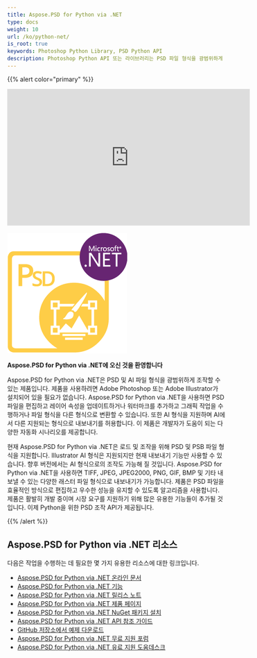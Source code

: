 ```yaml
---
title: Aspose.PSD for Python via .NET
type: docs
weight: 10
url: /ko/python-net/
is_root: true
keywords: Photoshop Python Library, PSD Python API
description: Photoshop Python API 또는 라이브러리는 PSD 파일 형식을 광범위하게 조작할 수 있습니다. Adobe Photoshop의 설치가 필요하지 않으며 PSD, PSB 및 AI 파일 형식을 로드, 조작하고 TIFF, JPEG, JPEG2000, PNG, GIF, BMP와 같은 다양한 래스터 파일 형식으로 변환하기 위해 PSD, PSB 및 AI 파일 형식을 지원합니다.
--- 
```


{{% alert color="primary" %}} 

<iframe width="560" height="315" src="https://www.youtube.com/embed/B2Q3KOt4zQs?si=IMf0ZdirTw9BtPwe" title="YouTube 비디오 플레이어" frameborder="0" allow="accelerometer; autoplay; clipboard-write; encrypted-media; gyroscope; picture-in-picture; web-share" referrerpolicy="strict-origin-when-cross-origin" allowfullscreen></iframe>

**![Aspose.PSD for Python via .NET 제품 로고](home_1.png)**

**Aspose.PSD for Python via .NET에 오신 것을 환영합니다**

Aspose.PSD for Python via .NET은 PSD 및 AI 파일 형식을 광범위하게 조작할 수 있는 제품입니다. 제품을 사용하려면 Adobe Photoshop 또는 Adobe Illustrator가 설치되어 있을 필요가 없습니다. Aspose.PSD for Python via .NET을 사용하면 PSD 파일을 편집하고 레이어 속성을 업데이트하거나 워터마크를 추가하고 그래픽 작업을 수행하거나 파일 형식을 다른 형식으로 변환할 수 있습니다. 또한 AI 형식을 지원하며 AI에서 다른 지원되는 형식으로 내보내기를 허용합니다. 이 제품은 개발자가 도움이 되는 다양한 자동화 시나리오를 제공합니다.

현재 Aspose.PSD for Python via .NET은 로드 및 조작을 위해 PSD 및 PSB 파일 형식을 지원합니다. Illustrator AI 형식은 지원되지만 현재 내보내기 기능만 사용할 수 있습니다. 향후 버전에서는 AI 형식으로의 조작도 가능해 질 것입니다. Aspose.PSD for Python via .NET을 사용하면 TIFF, JPEG, JPEG2000, PNG, GIF, BMP 및 기타 내보낼 수 있는 다양한 래스터 파일 형식으로 내보내기가 가능합니다. 제품은 PSD 파일을 효율적인 방식으로 편집하고 우수한 성능을 유지할 수 있도록 알고리즘을 사용합니다. 제품은 활발히 개발 중이며 시장 요구를 지원하기 위해 많은 유용한 기능들이 추가될 것입니다. 이제 Python을 위한 PSD 조작 API가 제공됩니다.

{{% /alert %}} 

## **Aspose.PSD for Python via .NET 리소스**

다음은 작업을 수행하는 데 필요한 몇 가지 유용한 리소스에 대한 링크입니다.

- [Aspose.PSD for Python via .NET 온라인 문서](/psd/ko/python-net/)
- [Aspose.PSD for Python via .NET 기능](/psd/ko/python-net/features/)
- [Aspose.PSD for Python via .NET 릴리스 노트](/psd/ko/python-net/release-notes/)
- [Aspose.PSD for Python via .NET 제품 페이지](https://products.aspose.com/psd/python-net)
- [Aspose.PSD for Python via .NET NuGet 패키지 설치](https://pypi.org/project/aspose-psd/)
- [Aspose.PSD for Python via .NET API 참조 가이드](https://reference.aspose.com/psd/python-net)
- [GitHub 저장소에서 예제 다운로드](https://github.com/aspose-psd/Aspose.PSD-for-Python-Net)
- [Aspose.PSD for Python via .NET 무료 지원 포럼](https://forum.aspose.com/c/psd)
- [Aspose.PSD for Python via .NET 유료 지원 도움데스크](https://helpdesk.aspose.com/)
